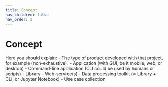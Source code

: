 ```yaml
---
title: Concept
has_children: false
nav_order: 2
---
```


# Concept

Here you should explain:
    - The type of product developed with that project, for example (non-exhaustive):
        - Application (with GUI, be it mobile, web, or desktop)
        - Command-line application (CLI could be used by humans or scripts)
        - Library
        - Web-service(s)
        - Data processing toolkit (= Library + CLI, or Jupyter Notebook)
    - Use case collection
